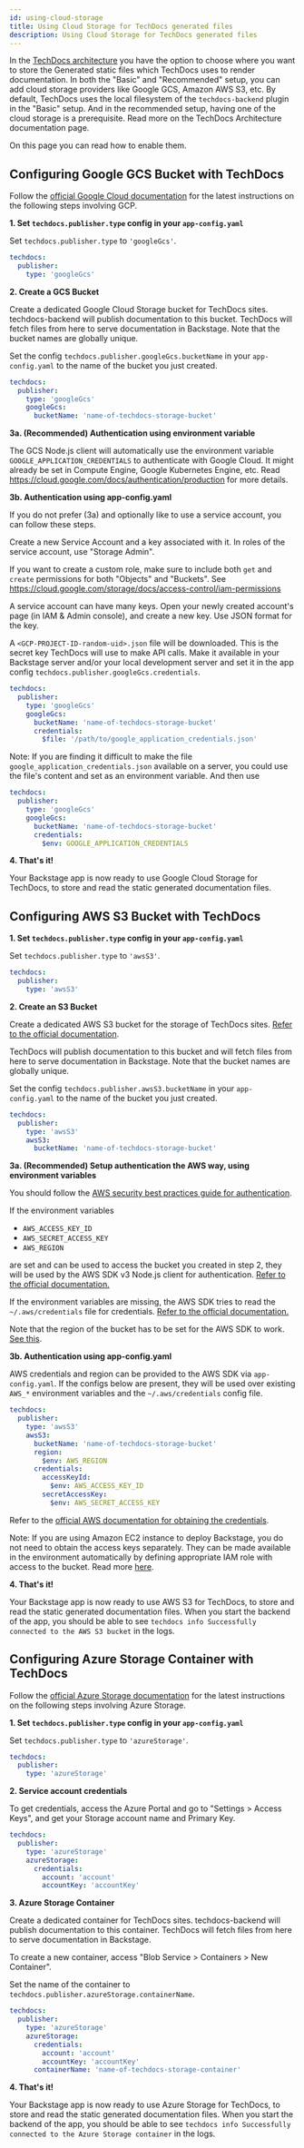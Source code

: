 ```yaml
---
id: using-cloud-storage
title: Using Cloud Storage for TechDocs generated files
description: Using Cloud Storage for TechDocs generated files
---
```


In the [TechDocs architecture](./architecture.md) you have the option to choose
where you want to store the Generated static files which TechDocs uses to render
documentation. In both the "Basic" and "Recommended" setup, you can add cloud
storage providers like Google GCS, Amazon AWS S3, etc. By default, TechDocs uses
the local filesystem of the `techdocs-backend` plugin in the "Basic" setup. And
in the recommended setup, having one of the cloud storage is a prerequisite.
Read more on the TechDocs Architecture documentation page.

On this page you can read how to enable them.

## Configuring Google GCS Bucket with TechDocs

Follow the
[official Google Cloud documentation](https://googleapis.dev/nodejs/storage/latest/index.html#quickstart)
for the latest instructions on the following steps involving GCP.

**1. Set `techdocs.publisher.type` config in your `app-config.yaml`**

Set `techdocs.publisher.type` to `'googleGcs'`.

```yaml
techdocs:
  publisher:
    type: 'googleGcs'
```

**2. Create a GCS Bucket**

Create a dedicated Google Cloud Storage bucket for TechDocs sites.
techdocs-backend will publish documentation to this bucket. TechDocs will fetch
files from here to serve documentation in Backstage. Note that the bucket names
are globally unique.

Set the config `techdocs.publisher.googleGcs.bucketName` in your
`app-config.yaml` to the name of the bucket you just created.

```yaml
techdocs:
  publisher:
    type: 'googleGcs'
    googleGcs:
      bucketName: 'name-of-techdocs-storage-bucket'
```

**3a. (Recommended) Authentication using environment variable**

The GCS Node.js client will automatically use the environment variable
`GOOGLE_APPLICATION_CREDENTIALS` to authenticate with Google Cloud. It might
already be set in Compute Engine, Google Kubernetes Engine, etc. Read
https://cloud.google.com/docs/authentication/production for more details.

**3b. Authentication using app-config.yaml**

If you do not prefer (3a) and optionally like to use a service account, you can
follow these steps.

Create a new Service Account and a key associated with it. In roles of the
service account, use "Storage Admin".

If you want to create a custom role, make sure to include both `get` and
`create` permissions for both "Objects" and "Buckets". See
https://cloud.google.com/storage/docs/access-control/iam-permissions

A service account can have many keys. Open your newly created account's page (in
IAM & Admin console), and create a new key. Use JSON format for the key.

A `<GCP-PROJECT-ID-random-uid>.json` file will be downloaded. This is the secret
key TechDocs will use to make API calls. Make it available in your Backstage
server and/or your local development server and set it in the app config
`techdocs.publisher.googleGcs.credentials`.

```yaml
techdocs:
  publisher:
    type: 'googleGcs'
    googleGcs:
      bucketName: 'name-of-techdocs-storage-bucket'
      credentials:
        $file: '/path/to/google_application_credentials.json'
```

Note: If you are finding it difficult to make the file
`google_application_credentials.json` available on a server, you could use the
file's content and set as an environment variable. And then use

```yaml
techdocs:
  publisher:
    type: 'googleGcs'
    googleGcs:
      bucketName: 'name-of-techdocs-storage-bucket'
      credentials:
        $env: GOOGLE_APPLICATION_CREDENTIALS
```

**4. That's it!**

Your Backstage app is now ready to use Google Cloud Storage for TechDocs, to
store and read the static generated documentation files.

## Configuring AWS S3 Bucket with TechDocs

**1. Set `techdocs.publisher.type` config in your `app-config.yaml`**

Set `techdocs.publisher.type` to `'awsS3'`.

```yaml
techdocs:
  publisher:
    type: 'awsS3'
```

**2. Create an S3 Bucket**

Create a dedicated AWS S3 bucket for the storage of TechDocs sites.
[Refer to the official documentation](https://docs.aws.amazon.com/AmazonS3/latest/user-guide/create-bucket.html).

TechDocs will publish documentation to this bucket and will fetch files from
here to serve documentation in Backstage. Note that the bucket names are
globally unique.

Set the config `techdocs.publisher.awsS3.bucketName` in your `app-config.yaml`
to the name of the bucket you just created.

```yaml
techdocs:
  publisher:
    type: 'awsS3'
    awsS3:
      bucketName: 'name-of-techdocs-storage-bucket'
```

**3a. (Recommended) Setup authentication the AWS way, using environment
variables**

You should follow the
[AWS security best practices guide for authentication](https://docs.aws.amazon.com/general/latest/gr/aws-access-keys-best-practices.html).

If the environment variables

- `AWS_ACCESS_KEY_ID`
- `AWS_SECRET_ACCESS_KEY`
- `AWS_REGION`

are set and can be used to access the bucket you created in step 2, they will be
used by the AWS SDK v3 Node.js client for authentication.
[Refer to the official documentation.](https://docs.aws.amazon.com/sdk-for-javascript/v3/developer-guide/loading-node-credentials-environment.html)

If the environment variables are missing, the AWS SDK tries to read the
`~/.aws/credentials` file for credentials.
[Refer to the official documentation.](https://docs.aws.amazon.com/sdk-for-javascript/v3/developer-guide/loading-node-credentials-shared.html)

Note that the region of the bucket has to be set for the AWS SDK to work.
[See this](https://docs.aws.amazon.com/sdk-for-javascript/v3/developer-guide/setting-region.html).

**3b. Authentication using app-config.yaml**

AWS credentials and region can be provided to the AWS SDK via `app-config.yaml`.
If the configs below are present, they will be used over existing `AWS_*`
environment variables and the `~/.aws/credentials` config file.

```yaml
techdocs:
  publisher:
    type: 'awsS3'
    awsS3:
      bucketName: 'name-of-techdocs-storage-bucket'
      region:
        $env: AWS_REGION
      credentials:
        accessKeyId:
          $env: AWS_ACCESS_KEY_ID
        secretAccessKey:
          $env: AWS_SECRET_ACCESS_KEY
```

Refer to the
[official AWS documentation for obtaining the credentials](https://docs.aws.amazon.com/sdk-for-javascript/v3/developer-guide/getting-your-credentials.html).

Note: If you are using Amazon EC2 instance to deploy Backstage, you do not need
to obtain the access keys separately. They can be made available in the
environment automatically by defining appropriate IAM role with access to the
bucket. Read more
[here](https://docs.aws.amazon.com/general/latest/gr/aws-access-keys-best-practices.html#use-roles).

**4. That's it!**

Your Backstage app is now ready to use AWS S3 for TechDocs, to store and read
the static generated documentation files. When you start the backend of the app,
you should be able to see
`techdocs info Successfully connected to the AWS S3 bucket` in the logs.

## Configuring Azure Storage Container with TechDocs

Follow the
[official Azure Storage documentation](https://docs.microsoft.com/pt-br/javascript/api/@azure/storage-blob/?view=azure-node-latest)
for the latest instructions on the following steps involving Azure Storage.

**1. Set `techdocs.publisher.type` config in your `app-config.yaml`**

Set `techdocs.publisher.type` to `'azureStorage'`.

```yaml
techdocs:
  publisher:
    type: 'azureStorage'
```

**2. Service account credentials**

To get credentials, access the Azure Portal and go to "Settings > Access Keys",
and get your Storage account name and Primary Key.

```yaml
techdocs:
  publisher:
    type: 'azureStorage'
    azureStorage:
      credentials:
        account: 'account'
        accountKey: 'accountKey'
```

**3. Azure Storage Container**

Create a dedicated container for TechDocs sites. techdocs-backend will publish
documentation to this container. TechDocs will fetch files from here to serve
documentation in Backstage.

To create a new container, access "Blob Service > Containers > New Container".

Set the name of the container to
`techdocs.publisher.azureStorage.containerName`.

```yaml
techdocs:
  publisher:
    type: 'azureStorage'
    azureStorage:
      credentials:
        account: 'account'
        accountKey: 'accountKey'
      containerName: 'name-of-techdocs-storage-container'
```

**4. That's it!**

Your Backstage app is now ready to use Azure Storage for TechDocs, to store and
read the static generated documentation files. When you start the backend of the
app, you should be able to see
`techdocs info Successfully connected to the Azure Storage container` in the
logs.
